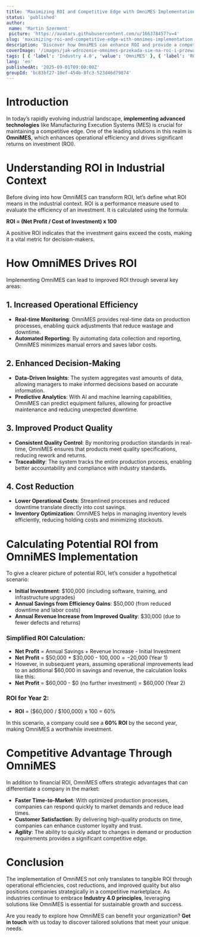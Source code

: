 ```yaml
---
title: 'Maximizing ROI and Competitive Edge with OmniMES Implementation'
status: 'published'
author:
 name: 'Martin Szerment'
 picture: 'https://avatars.githubusercontent.com/u/166378457?v=4'
slug: 'maximizing-roi-and-competitive-edge-with-omnimes-implementation'
description: 'Discover how OmniMES can enhance ROI and provide a competitive advantage in the industry.'
coverImage: '/images/jak-wdrozenie-omnimes-przekada-sie-na-roi-i-przewage-konkurencyjna-w-przemysle.png'
tags: [ { 'label': 'Industry 4.0', 'value': 'OmniMES' }, { 'label': 'ROI', 'value': 'return on investment' }, { 'label': 'Manufacturing', 'value': 'execution systems' } ]
lang: 'en'
publishedAt: '2025-09-01T09:00:00Z'
groupId: 'bc83bf27-10ef-454b-8fc3-523d46d79874'
---
```

# Introduction
In today’s rapidly evolving industrial landscape, **implementing advanced technologies** like Manufacturing Execution Systems (MES) is crucial for maintaining a competitive edge. One of the leading solutions in this realm is **OmniMES**, which enhances operational efficiency and drives significant returns on investment (ROI).

# Understanding ROI in Industrial Context
Before diving into how OmniMES can transform ROI, let’s define what ROI means in the industrial context. ROI is a performance measure used to evaluate the efficiency of an investment. It is calculated using the formula:

**ROI = (Net Profit / Cost of Investment) x 100**

A positive ROI indicates that the investment gains exceed the costs, making it a vital metric for decision-makers.

# How OmniMES Drives ROI
Implementing OmniMES can lead to improved ROI through several key areas:

## 1. Increased Operational Efficiency
- **Real-time Monitoring**: OmniMES provides real-time data on production processes, enabling quick adjustments that reduce wastage and downtime.
- **Automated Reporting**: By automating data collection and reporting, OmniMES minimizes manual errors and saves labor costs.

## 2. Enhanced Decision-Making
- **Data-Driven Insights**: The system aggregates vast amounts of data, allowing managers to make informed decisions based on accurate information.
- **Predictive Analytics**: With AI and machine learning capabilities, OmniMES can predict equipment failures, allowing for proactive maintenance and reducing unexpected downtime.

## 3. Improved Product Quality
- **Consistent Quality Control**: By monitoring production standards in real-time, OmniMES ensures that products meet quality specifications, reducing rework and returns.
- **Traceability**: The system tracks the entire production process, enabling better accountability and compliance with industry standards.

## 4. Cost Reduction
- **Lower Operational Costs**: Streamlined processes and reduced downtime translate directly into cost savings.
- **Inventory Optimization**: OmniMES helps in managing inventory levels efficiently, reducing holding costs and minimizing stockouts.

# Calculating Potential ROI from OmniMES Implementation
To give a clearer picture of potential ROI, let’s consider a hypothetical scenario:
- **Initial Investment**: $100,000 (including software, training, and infrastructure upgrades)
- **Annual Savings from Efficiency Gains**: $50,000 (from reduced downtime and labor costs)
- **Annual Revenue Increase from Improved Quality**: $30,000 (due to fewer defects and returns)

### Simplified ROI Calculation:
- **Net Profit** = Annual Savings + Revenue Increase - Initial Investment 
- **Net Profit** = $50,000 + $30,000 - $100,000 = -$20,000 (Year 1)
- However, in subsequent years, assuming operational improvements lead to an additional $60,000 in savings and revenue, the calculation looks like this:
- **Net Profit** = $60,000 - $0 (no further investment) = $60,000 (Year 2)

### ROI for Year 2:
- **ROI** = ($60,000 / $100,000) x 100 = 60% 

In this scenario, a company could see a **60% ROI** by the second year, making OmniMES a worthwhile investment.

# Competitive Advantage Through OmniMES
In addition to financial ROI, OmniMES offers strategic advantages that can differentiate a company in the market:
- **Faster Time-to-Market**: With optimized production processes, companies can respond quickly to market demands and reduce lead times.
- **Customer Satisfaction**: By delivering high-quality products on time, companies can enhance customer loyalty and trust.
- **Agility**: The ability to quickly adapt to changes in demand or production requirements provides a significant competitive edge.

# Conclusion
The implementation of OmniMES not only translates to tangible ROI through operational efficiencies, cost reductions, and improved quality but also positions companies strategically in a competitive marketplace. As industries continue to embrace **Industry 4.0 principles**, leveraging solutions like OmniMES is essential for sustainable growth and success.

Are you ready to explore how OmniMES can benefit your organization? **Get in touch** with us today to discover tailored solutions that meet your unique needs.
